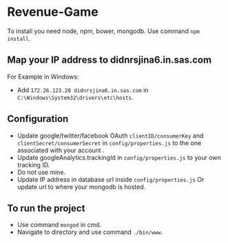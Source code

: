 # Revenue-Game

To install you need node, npm, bower, mongodb. Use command `npm install`.

## Map your IP address to didnrsjina6.in.sas.com

For Example in Windows:

- Add `172.26.123.20 didnrsjina6.in.sas.com` in `C:\Windows\System32\drivers\etc\hosts`.

## Configuration

- Update google/twitter/facebook OAuth `clientID/consumerKey` and `clientSecret/consumerSecret`  in `config/properties.js` to the one associated with your account .
- Update googleAnalytics.trackingId in `config/properties.js` to your own tracking ID.
- Do not use mine.
- Update IP address in database url inside `config/properties.js` Or update url to where your mongodb is hosted.

## To run the project

- Use command `mongod` in cmd.
- Navigate to directory and use command `./bin/www`.
